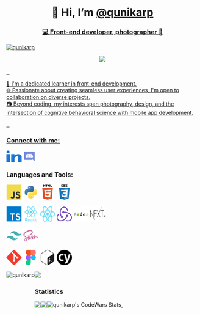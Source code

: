 <h1 align=center>🌊 Hi, I’m <a href="https://github.com/qunikarp">@qunikarp</h1>
<h3 align=center>💻 Front-end developer, photographer 📸 </h2>
  
<p align="left"> <img src="https://komarev.com/ghpvc/?username=qunikarp&label=Profile%20views&color=0e75b6&style=flat" alt="qunikarp" /> </p>

<div align="center">
     <img src="https://media4.giphy.com/media/HzPtbOKyBoBFsK4hyc/giphy.gif?cid=ecf05e477gt5fhtnhlu49018476utwy5iw23n5dvrowmq5j4&ep=v1_gifs_search&rid=giphy.gif&ct=g" width="100"/>
</div>

&nbsp;&nbsp;

🚀 I'm a dedicated learner in front-end development. </br>
🌐 Passionate about creating seamless user experiences, I'm open to collaboration on diverse projects. </br>
📷 Beyond coding, my interests span photography, design, and the intersection of cognitive behavioral science with mobile app development. </br>
  

&nbsp;&nbsp;

</div><h3 align="left">Connect with me:</h3>
<p align="left">
<a href="https://linkedin.com/in/jakubkarp" target="blank"><img align="center" src="https://raw.githubusercontent.com/teamedwardforever/Readme-Generator/71f25dd8b98329b168142a6b782a107b75eab178/svg/Social/linked-in-alt.svg" alt="jakubkarp" height="30" width="40" /></a><a href="https://discord.gg/3sRt8NnMDm" target="blank"><img align="center" src="https://raw.githubusercontent.com/teamedwardforever/Readme-Generator/71f25dd8b98329b168142a6b782a107b75eab178/svg/Social/discord.svg" alt="3sRt8NnMDm" height="30" width="40" /></a></p>


<h3 align="left">Languages and Tools:</h3>
<p align="left">
<p>
<img src="https://raw.githubusercontent.com/teamedwardforever/Readme-Generator/71f25dd8b98329b168142a6b782a107b75eab178/svg/Skills/Languages/javascript-original.svg" alt="Javascript" width="40" height="40"/>
<img src="https://raw.githubusercontent.com/teamedwardforever/Readme-Generator/71f25dd8b98329b168142a6b782a107b75eab178/svg/Skills/Languages/python-original.svg" alt="Python" width="40" height="40"/>
<img src="https://raw.githubusercontent.com/teamedwardforever/Readme-Generator/71f25dd8b98329b168142a6b782a107b75eab178/svg/Skills/Frontend/html5-original-wordmark.svg" alt="HTML" width="40" height="40"/>
<img src="https://raw.githubusercontent.com/teamedwardforever/Readme-Generator/71f25dd8b98329b168142a6b782a107b75eab178/svg/Skills/Frontend/css3-original-wordmark.svg" alt="Css" width="40" height="40"/>
</p>
<p>
<img src="https://raw.githubusercontent.com/teamedwardforever/Readme-Generator/71f25dd8b98329b168142a6b782a107b75eab178/svg/Skills/Languages/typescript-original.svg" alt="Typescript" width="40" height="40"/>
<img src="https://raw.githubusercontent.com/teamedwardforever/Readme-Generator/71f25dd8b98329b168142a6b782a107b75eab178/svg/Skills/Frontend/react-original-wordmark.svg" alt="React" width="40" height="40"/>
<img src="https://raw.githubusercontent.com/teamedwardforever/Readme-Generator/71f25dd8b98329b168142a6b782a107b75eab178/svg/Skills/Mobile/header_logo.svg" alt="React Native" width="40" height="40"/>
<img src="https://raw.githubusercontent.com/teamedwardforever/Readme-Generator/71f25dd8b98329b168142a6b782a107b75eab178/svg/Skills/Frontend/redux-original.svg" alt="Redux" width="40" height="40"/>
<img src="https://raw.githubusercontent.com/teamedwardforever/Readme-Generator/71f25dd8b98329b168142a6b782a107b75eab178/svg/Skills/Backend/nodejs-original-wordmark.svg" alt="NodeJs" width="40" height="40"/>
<img src="https://raw.githubusercontent.com/teamedwardforever/Readme-Generator/71f25dd8b98329b168142a6b782a107b75eab178/svg/Skills/Static/nextjs-2.svg" alt="Nextjs" width="40" height="40"/>
</p>
<p>
<img src="https://raw.githubusercontent.com/teamedwardforever/Readme-Generator/71f25dd8b98329b168142a6b782a107b75eab178/svg/Skills/Frontend/tailwindcss-icon.svg" alt="Tailwindcss" width="40" height="40"/>
<img src="https://raw.githubusercontent.com/teamedwardforever/Readme-Generator/71f25dd8b98329b168142a6b782a107b75eab178/svg/Skills/Frontend/sass-original.svg" alt="Sass" width="40" height="40"/>
</p>
<p>
<img src="https://raw.githubusercontent.com/teamedwardforever/Readme-Generator/71f25dd8b98329b168142a6b782a107b75eab178/svg/Skills/Other/git-scm-icon.svg" alt="Git" width="40" height="40"/>
<img src="https://raw.githubusercontent.com/teamedwardforever/Readme-Generator/71f25dd8b98329b168142a6b782a107b75eab178/svg/Skills/Software/figma-icon.svg" alt="Figma" width="40" height="40"/>
<img src="https://raw.githubusercontent.com/teamedwardforever/Readme-Generator/71f25dd8b98329b168142a6b782a107b75eab178/svg/Skills/Devops/gnu_bash-icon.svg" alt="Gnu Bash" width="40" height="40"/>
<img src="https://raw.githubusercontent.com/teamedwardforever/Readme-Generator/71f25dd8b98329b168142a6b782a107b75eab178/svg/Skills/Testing/cypress.svg" alt="Cypress" width="40" height="40"/>
</p>


<img align="left" height="180em" src="https://github-readme-stats.vercel.app/api/top-langs?username=qunikarp&langs_count=8&theme=dark&show_border=false" alt=qunikarp />

<img src="https://user-images.githubusercontent.com/73097560/115834477-dbab4500-a447-11eb-908a-139a6edaec5c.gif">
<h3 align="left">Statistics</h3>
<div align="left">
<a href="https://github.com/qunikarp">
<img align="left" src="http://github-profile-summary-cards.vercel.app/api/cards/stats?username=qunikarp&theme=dark" height="180em" />
<img align="left" src="http://github-profile-summary-cards.vercel.app/api/cards/profile-details?username=qunikarp&theme=dark" height="180em" />
</div>
  &nbsp;
<img align="left" alt="qunikarp's CodeWars Stats" src="https://www.codewars.com/users/qunikarp/badges/large" />

